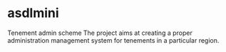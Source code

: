 # asdlmini
Tenement admin scheme
The project aims at creating a proper administration management system for tenements in a particular region.
